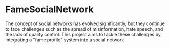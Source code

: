 # FameSocialNetwork
The concept of social networks has evolved significantly, but they continue to face challenges such as the spread of misinformation, hate speech, and the lack of quality control. This project aims to tackle these challenges by integrating a "fame profile" system into a social network
